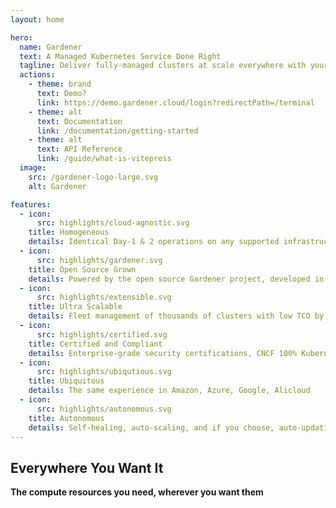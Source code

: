 ```yaml
---
layout: home

hero:
  name: Gardener
  text: A Managed Kubernetes Service Done Right
  tagline: Deliver fully-managed clusters at scale everywhere with your own Gardener installation
  actions:
    - theme: brand
      text: Demo?
      link: https://demo.gardener.cloud/login?redirectPath=/terminal
    - theme: alt
      text: Documentation
      link: /documentation/getting-started
    - theme: alt
      text: API Reference
      link: /guide/what-is-vitepress
  image:
    src: /gardener-logo-large.svg
    alt: Gardener

features:
  - icon: 
      src: highlights/cloud-agnostic.svg
    title: Homogeneous
    details: Identical Day-1 & 2 operations on any supported infrastructure
  - icon:
      src: highlights/gardener.svg
    title: Open Source Grown
    details: Powered by the open source Gardener project, developed in the public, pioneered by SAP
  - icon:
      src: highlights/extensible.svg
    title: Ultra Scalable
    details: Fleet management of thousands of clusters with low TCO by design
  - icon:
      src: highlights/certified.svg
    title: Certified and Compliant
    details: Enterprise-grade security certifications, CNCF 100% Kubernetes compliant
  - icon:
      src: highlights/ubiqutious.svg
    title: Ubiquitous
    details: The same experience in Amazon, Azure, Google, Alicloud
  - icon:
      src: highlights/autonomous.svg
    title: Autonomous
    details: Self-healing, auto-scaling, and if you choose, auto-updating operating system and Kubernetes
---
```


<script setup>
import { VPTeamMembers } from 'vitepress/theme'

const members = [
  { avatar: '/lp/platforms/alibaba-cloud.svg', name: 'Alibaba Cloud', },
  { avatar: '/lp/platforms/aws.svg', name: 'Amazon Web Services', },
  { avatar: '/lp/platforms/microsoft-azure.svg', name: 'Microsoft Azure', },
  { avatar: '/lp/platforms/google-cloud-platform.svg', name: 'Google Cloud Platform', },
  { avatar: '/lp/platforms/metalstack.svg', name: 'Metal-Stack', },
  { avatar: '/lp/platforms/openstack.svg', name: 'OpenStack', },
  { avatar: '/lp/platforms/equinix-metal.svg', name: 'Equinix Metal', },
  { avatar: '/lp/platforms/sap.svg', name: 'SAP Data Center', },
  { avatar: '/lp/platforms/iron_core.svg', name: 'Iron Core', },
]
</script>

## Everywhere You Want It
**The compute resources you need, wherever you want them**

<VPTeamMembers size="small" :members />

